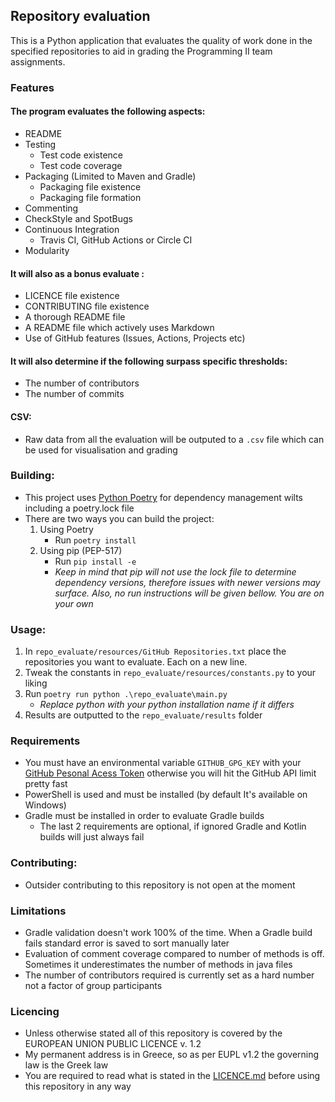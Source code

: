 ## Repository evaluation
This is a Python application that evaluates the quality of work done in the specified repositories to aid in grading the Programming II team assignments.

### Features

#### The program evaluates the following aspects:

- README
- Testing
    * Test code existence
    * Test code coverage
- Packaging (Limited to Maven and Gradle)
    * Packaging file existence
    * Packaging file formation
- Commenting
- CheckStyle and SpotBugs
- Continuous Integration
    * Travis CI, GitHub Actions or Circle CI
- Modularity

#### It will also as a bonus evaluate :

* LICENCE file existence
* CONTRIBUTING file existence
* A thorough README file
* A README file which actively uses Markdown
* Use of GitHub features (Issues, Actions, Projects etc)

#### It will also determine if the following surpass specific thresholds:

* The number of contributors
* The number of commits

#### CSV:

- Raw data from all the evaluation will be outputed to a `.csv` file which can be used for visualisation and grading

### Building:

- This project uses [Python Poetry](https://python-poetry.org/) for dependency management wilts including a poetry.lock file
- There are two ways you can build the project:
  1) Using Poetry
     - Run `poetry install`
  2) Using pip (PEP-517)
     - Run `pip install -e`
     - _Keep in mind that pip will not use the lock file to determine dependency versions, therefore issues with newer versions may surface. Also, no run instructions will be given bellow. You are on your own_


### Usage:

1) In `repo_evaluate/resources/GitHub Repositories.txt`  place the repositories you want to evaluate. Each on a new line.
2) Tweak the constants in `repo_evaluate/resources/constants.py` to your liking
3) Run `poetry run python .\repo_evaluate\main.py`
    * _Replace python with your python installation name if it differs_
4) Results are outputted to the `repo_evaluate/results` folder

### Requirements

- You must have an environmental variable `GITHUB_GPG_KEY` with your [GitHub Pesonal Acess Token](https://docs.github.com/en/authentication/keeping-your-account-and-data-secure/managing-your-personal-access-tokens#creating-a-personal-access-token-classic) otherwise you will hit the GitHub
  API limit pretty fast
- PowerShell is used and must be installed (by default It's available on Windows)
- Gradle must be installed in order to evaluate Gradle builds
  - The last 2 requirements are optional, if ignored Gradle and Kotlin builds will just always fail

### Contributing:

- Outsider contributing to this repository is not open at the moment

### Limitations

- Gradle validation doesn't work 100% of the time. When a Gradle build fails standard error is saved to sort manually
  later
- Evaluation of comment coverage compared to number of methods is off. Sometimes it underestimates the number of methods
  in java files
- The number of contributors required is currently set as a hard number not a factor of group participants

### Licencing

- Unless otherwise stated all of this repository is covered by the EUROPEAN UNION PUBLIC LICENCE v. 1.2
- My permanent address is in Greece, so as per EUPL v1.2 the governing law is the Greek law
- You are required to read what is stated in
  the [LICENCE.md](https://github.com/panos1b/Vathmologia_Ergasion/blob/master/docs/LICENSE.md) before using this
  repository
  in any way
